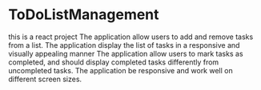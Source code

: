 # ToDoListManagement
this is a react project 
The application  allow users to add and remove tasks from a list.
The application  display the list of tasks in a responsive and visually appealing manner
The application  allow users to mark tasks as completed, and should display completed tasks differently from uncompleted tasks.
The application  be responsive and work well on different screen sizes.
